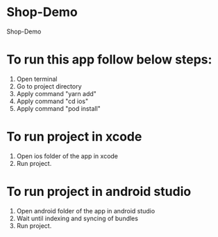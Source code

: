# Shop-Demo
Shop-Demo

# To run this app follow below steps:
  1. Open terminal
  2. Go to project directory
  3. Apply command "yarn add"
  4. Apply command "cd ios"
  5. Apply command "pod install"
  
# To run project in xcode
  1. Open ios folder of the app in xcode
  2. Run project.
  
# To run project in android studio
  1. Open android folder of the app in android studio
  2. Wait until indexing and syncing of bundles
  3. Run project.
  
